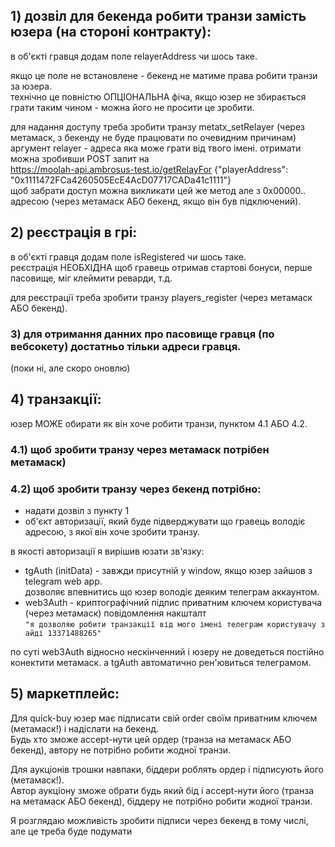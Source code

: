 ## 1) дозвіл для бекенда робити транзи замість юзера (на стороні контракту):
в об'єкті гравця додам поле relayerAddress чи шось таке.

якщо це поле не встановлене - бекенд не матиме права робити транзи за юзера.  
технічно це повністю ОПЦІОНАЛЬНА фіча, якщо юзер не збирається грати таким чином - можна його не просити це зробити.  

для надання доступу треба зробити транзу metatx_setRelayer (через метамаск, з бекенду не буде працювати по очевидним причинам)  
аргумент relayer - адреса яка може грати від твого імені. отримати можна зробивши POST запит на  
https://moolah-api.ambrosus-test.io/getRelayFor  {"playerAddress": "0x1111472FCa4260505EcE4AcD07717CADa41c1111"}  
щоб забрати доступ можна викликати цей же метод але з 0x00000.. адресою (через метамаск АБО бекенд, якщо він був підключений).  




## 2) реєстрація в грі:
в об'єкті гравця додам поле isRegistered чи шось таке.  
реєстрація НЕОБХІДНА щоб гравець отримав стартові бонуси, перше пасовище, міг клеймити реварди, т.д.  

для реєстрації треба зробити транзу players_register (через метамаск АБО бекенд).  


### 3) для отримання данних про пасовище гравця (по вебсокету) достатньо тільки адреси гравця.
(поки ні, але скоро оновлю)  



## 4) транзакції:
юзер МОЖЕ обирати як він хоче робити транзи, пунктом 4.1 АБО 4.2.  

### 4.1) щоб зробити транзу через метамаск потрібен метамаск)


### 4.2) щоб зробити транзу через бекенд потрібно:
- надати дозвіл з пункту 1
- об'єкт авторизації, який буде підверджувати що гравець володіє адресою, з якої він хоче зробити транзу.  
    
в якості авторизації я вирішив юзати зв'язку:
- tgAuth (initData) - завжди присутній у window, якщо юзер зайшов з telegram web app.  
  дозволяє впевнитись що юзер володіє деяким телеграм аккаунтом.
- web3Auth - криптографічний підпис приватним ключем користувача (через метамаск) повідомлення накшталт  
  `"я дозволяю робити транзакції від мого імені телеграм користувачу з айді 13371488265"`

по суті web3Auth відносно нескінченний і юзеру не доведеться постійно конектити метамаск.
а tgAuth автоматично рен'ювиться телеграмом.



## 5) маркетплейс:
Для quick-buy юзер має підписати свій order своїм приватним ключем (метамаск!) і надіслати на бекенд.  
Будь хто зможе accept-нути цей ордер (транза на метамаск АБО бекенд), автору не потрібно робити жодної транзи.  

Для аукціонів трошки навпаки, біддери роблять ордер і підписують його (метамаск!).   
Автор аукціону зможе обрати будь який бід і accept-нути його (транза на метамаск АБО бекенд), біддеру не потрібно робити жодної транзи.  

Я розглядаю можливість зробити підписи через бекенд в тому числі, але це треба буде подумати


